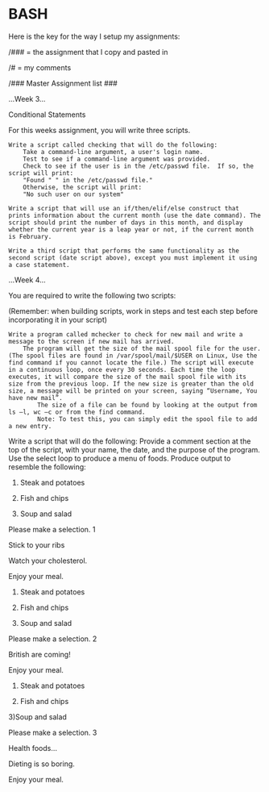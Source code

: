# BASH

Here is the key for the way I setup my assignments:

/### = the assignment that I copy and pasted in

/# = my comments

/### Master Assignment list ###

...Week 3...

Conditional Statements

For this weeks assignment, you will write three scripts.

    Write a script called checking that will do the following:
        Take a command-line argument, a user's login name.
        Test to see if a command-line argument was provided.
        Check to see if the user is in the /etc/passwd file.  If so, the script will print:
        "Found " " in the /etc/passwd file."
        Otherwise, the script will print:
        "No such user on our system"

    Write a script that will use an if/then/elif/else construct that prints information about the current month (use the date command). The script should print the number of days in this month, and display whether the current year is a leap year or not, if the current month is February.

    Write a third script that performs the same functionality as the second script (date script above), except you must implement it using a case statement.

...Week 4...

You are required to write the following two scripts:

(Remember: when building scripts, work in steps and test each step before incorporating it in your script)

    Write a program called mchecker to check for new mail and write a message to the screen if new mail has arrived.
        The program will get the size of the mail spool file for the user. (The spool files are found in /var/spool/mail/$USER on Linux, Use the find command if you cannot locate the file.) The script will execute in a continuous loop, once every 30 seconds. Each time the loop executes, it will compare the size of the mail spool file with its size from the previous loop. If the new size is greater than the old size, a message will be printed on your screen, saying “Username, You have new mail”.
            The size of a file can be found by looking at the output from ls –l, wc –c or from the find command.
            Note: To test this, you can simply edit the spool file to add a new entry.
    
Write a script that will do the following:
        Provide a comment section at the top of the script, with your name, the date, and the purpose of the program.
        Use the select loop to produce a menu of foods.
        Produce output to resemble the following:

1) Steak and potatoes

2) Fish and chips

3) Soup and salad

Please make a selection. 1

Stick to your ribs

Watch your cholesterol.

Enjoy your meal.

1) Steak and potatoes

2) Fish and chips

3) Soup and salad

Please make a selection. 2

British are coming!

Enjoy your meal.

1) Steak and potatoes

2) Fish and chips

3)Soup and salad

Please make a selection. 3

Health foods…

Dieting is so boring.

Enjoy your meal.

